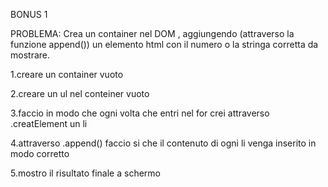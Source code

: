BONUS 1

PROBLEMA:  Crea un container nel DOM , aggiungendo (attraverso la funzione append()) un elemento html con il numero o la stringa corretta da mostrare.

1.creare un container vuoto

2.creare un ul nel conteiner vuoto

3.faccio in modo che ogni volta che entri nel for crei attraverso .creatElement un li 

4.attraverso .append() faccio si che il contenuto di ogni li venga inserito in modo corretto

5.mostro il risultato finale a schermo  